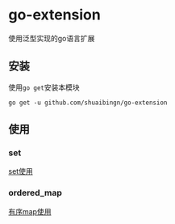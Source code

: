 # go-extension

使用泛型实现的go语言扩展

## 安装

使用`go get`安装本模块

```shell
go get -u github.com/shuaibingn/go-extension
```

## 使用

### set

[set使用](./set/README.md)

### ordered_map

[有序map使用](./ordered_map/README.md)
